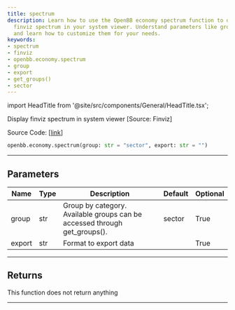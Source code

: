 ```yaml
---
title: spectrum
description: Learn how to use the OpenBB economy spectrum function to display the
  finviz spectrum in your system viewer. Understand parameters like group and export,
  and learn how to customize them for your needs.
keywords:
- spectrum
- finviz
- openbb.economy.spectrum
- group
- export
- get_groups()
- sector
---
```


import HeadTitle from '@site/src/components/General/HeadTitle.tsx';

<HeadTitle title="spectrum - Economy - Reference | OpenBB SDK Docs" />

Display finviz spectrum in system viewer [Source: Finviz]

Source Code: [[link](https://github.com/OpenBB-finance/OpenBBTerminal/tree/main/openbb_terminal/economy/finviz_view.py#L111)]

```python
openbb.economy.spectrum(group: str = "sector", export: str = "")
```

---

## Parameters

| Name | Type | Description | Default | Optional |
| ---- | ---- | ----------- | ------- | -------- |
| group | str | Group by category. Available groups can be accessed through get_groups(). | sector | True |
| export | str | Format to export data |  | True |


---

## Returns

This function does not return anything

---
